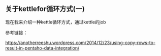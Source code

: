 ﻿
## 关于kettlefor循环方式(一)


现在我来介绍一种kettle循环方式，通过kettle的job








参考链接：

https://anotherreeshu.wordpress.com/2014/12/23/using-copy-rows-to-result-in-pentaho-data-integration/
